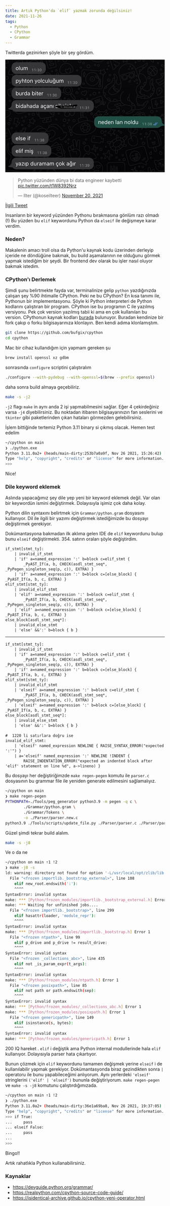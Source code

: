 ```yaml
---
title: Artık Python'da `elif` yazmak zorunda değilsiniz!
date: 2021-11-26
tags:
  - Python
  - CPython
  - Grammar
---
```


Twitterda gezinirken şöyle bir şey gördüm.

![Twitter Image](./tw_image.jpg)

<blockquote class="twitter-tweet">
<p lang="tr" dir="ltr">Python yüzünden dünya bi data engineer kaybetti 
<a href="https://t.co/t1W8392Nrz">pic.twitter.com/t1W8392Nrz</a>
</p>&mdash; Ilter (@koseilteer) 
<a href="https://twitter.com/koseilteer/status/1461979376199819266?ref_src=twsrc%5Etfw">November 20, 2021</a>
</blockquote>

[İlgili Tweet](https://twitter.com/koseilteer/status/1461979376199819266)

Insanların bir keyword yüzünden Pythonu bırakmasına gönlüm razı olmadı (!)
Bu yüzden bu `elif` keywordunu Python da `elseif` ile değişmeye karar verdim.

### Neden?

Makalenin amacı troll olsa da Python'u kaynak kodu üzerinden derleyip içeride ne döndüğüne bakmak, bu build
aşamalarının ne olduğunu görmek yapmak istediğim bir şeydi. Bir frontend dev olarak bu işler nasıl oluyor bakmak istedim.

### CPython'ı Derlemek

Şimdi şunu belirtmekte fayda var, terminalinize gelip `python` yazdığınızda çalışan şey %90 ihtimalle CPython. Peki ne bu CPython?
En kısa tanımı ile, Pythonun bir implementasyonu. Şöyle ki Python interpreteri de Python kodlarını çalıştıran bir program. CPython ise
bu programın C ile yazılmış versiyonu. Pek çok version yazılmış tabii ki ama en çok kullanılan bu version. CPythonun kaynak kodları
[burada](https://github.com/python/cpython) bulunuyor. Buradan kendinize bir fork çakıp o forku bilgisayarınıza klonlayın. Ben kendi adıma
klonlamıştım.

```bash
git clone https://github.com/bufgix/cpython
cd cpython
```

Mac bir cihaz kullandığım için yapmam gereken şu

```bash
brew install openssl xz gdbm
```

sonrasında `configure` scriptini çalıştıralım

```bash
./configure --with-pydebug --with-openssl=$(brew --prefix openssl)
```

daha sonra build almaya geçebiliriz.

```bash
make -s -j2
```

`-j2` flagı `make` in aynı anda 2 işi yapmabilmesini sağlar. Eğer 4 çekirdeğiniz varsa `-j4` diyebilirsiniz.
Bu noktadan itibaren bilgisayarınızın fan seslerini ve `tkinter` gibi paketlerinden çıkan hataları görmezden gelebilirsiniz.

İşlem bittiğinde tertemiz Python 3.11 binary si çıkmış olacak. Hemen test edelim

```bash
~/cpython on main
❯ ./python.exe
Python 3.11.0a2+ (heads/main-dirty:253b7a0a9f, Nov 26 2021, 15:26:42) [Clang 12.0.5 (clang-1205.0.22.11)] on darwin
Type "help", "copyright", "credits" or "license" for more information.
>>>
```

Nice!

### Dile keyword eklemek

Aslında yapacağımız şey dile yep yeni bir keyword eklemek değil. Var olan bir keywordün ismini değiştirmek. Dolayısıyla
işimiz çok daha kolay.

Python dilin syntaxını belirtmek için `Grammar/python.gram` dosyasını kullanıyor. Dil ile ilgili bir yazımı değiştirmek istediğimizde
bu dosyayı değiştirmek gerekiyor.

Dokümantasyona bakmadan ilk aklıma gelen IDE de `elif` keywordunu bulup bunu `elseif` değiştirmekti. 354. satırın oraları şöyle değiştirdim.

```gram {8-10}
if_stmt[stmt_ty]:
    | invalid_if_stmt
    | 'if' a=named_expression ':' b=block c=elif_stmt {
        _PyAST_If(a, b, CHECK(asdl_stmt_seq*, _PyPegen_singleton_seq(p, c)), EXTRA) }
    | 'if' a=named_expression ':' b=block c=[else_block] { _PyAST_If(a, b, c, EXTRA) }
elif_stmt[stmt_ty]:
    | invalid_elif_stmt
    | 'elif' a=named_expression ':' b=block c=elif_stmt {
        _PyAST_If(a, b, CHECK(asdl_stmt_seq*, _PyPegen_singleton_seq(p, c)), EXTRA) }
    | 'elif' a=named_expression ':' b=block c=[else_block] { _PyAST_If(a, b, c, EXTRA) }
else_block[asdl_stmt_seq*]:
    | invalid_else_stmt
    | 'else' &&':' b=block { b }

```

---

```gram {8-10}
if_stmt[stmt_ty]:
    | invalid_if_stmt
    | 'if' a=named_expression ':' b=block c=elif_stmt {
        _PyAST_If(a, b, CHECK(asdl_stmt_seq*, _PyPegen_singleton_seq(p, c)), EXTRA) }
    | 'if' a=named_expression ':' b=block c=[else_block] { _PyAST_If(a, b, c, EXTRA) }
elif_stmt[stmt_ty]:
    | invalid_elif_stmt
    | 'elseif' a=named_expression ':' b=block c=elif_stmt {
        _PyAST_If(a, b, CHECK(asdl_stmt_seq*, _PyPegen_singleton_seq(p, c)), EXTRA) }
    | 'elseif' a=named_expression ':' b=block c=[else_block] { _PyAST_If(a, b, c, EXTRA) }
else_block[asdl_stmt_seq*]:
    | invalid_else_stmt
    | 'else' &&':' b=block { b }

#  1220 li satırlara doğru ise
invalid_elif_stmt:
    | 'elseif' named_expression NEWLINE { RAISE_SYNTAX_ERROR("expected ':'") }
    | a='elseif' named_expression ':' NEWLINE !INDENT {
        RAISE_INDENTATION_ERROR("expected an indented block after 'elif' statement on line %d", a->lineno) }

```

Bu dosyayı her değiştiriğimzde `make regen-pegen` komutu ile `parser.c` dosyasının bu grammar file ile
yeniden generate edilmesini sağlamalıyız.

```bash
~/cpython on main
❯ make regen-pegen
PYTHONPATH=./Tools/peg_generator python3.9 -m pegen -q c \
		./Grammar/python.gram \
		./Grammar/Tokens \
		-o ./Parser/parser.new.c
python3.9 ./Tools/scripts/update_file.py ./Parser/parser.c ./Parser/parser.new.c

```

Güzel şimdi tekrar build alalım.

```bash
make -s -j8
```

Ve o da ne

```bash
~/cpython on main ⇡1 !2
❯ make -j8 -s
ld: warning: directory not found for option '-L/usr/local/opt/zlib/lib'
  File "<frozen importlib._bootstrap_external>", line 108
    elif new_root.endswith(':'):
    ^^^^
SyntaxError: invalid syntax
make: *** [Python/frozen_modules/importlib._bootstrap_external.h] Error 1
make: *** Waiting for unfinished jobs....
  File "<frozen importlib._bootstrap>", line 299
    elif hasattr(loader, 'module_repr'):
    ^^^^
SyntaxError: invalid syntax
make: *** [Python/frozen_modules/importlib._bootstrap.h] Error 1
  File "<frozen ntpath>", line 99
    elif p_drive and p_drive != result_drive:
    ^^^^
SyntaxError: invalid syntax
  File "<frozen _collections_abc>", line 435
    elif not _is_param_expr(t_args):
    ^^^^
SyntaxError: invalid syntax
make: *** [Python/frozen_modules/ntpath.h] Error 1
  File "<frozen posixpath>", line 85
    elif not path or path.endswith(sep):
    ^^^^
SyntaxError: invalid syntax
make: *** [Python/frozen_modules/_collections_abc.h] Error 1
make: *** [Python/frozen_modules/posixpath.h] Error 1
  File "<frozen genericpath>", line 149
    elif isinstance(s, bytes):
    ^^^^
SyntaxError: invalid syntax
make: *** [Python/frozen_modules/genericpath.h] Error 1

```

200 IQ hareket . `elif` i değiştik ama Python internal modullerinde hala `elif` kullanıyor. Dolayısıyla parser hata çıkartıyor.

Bunun çözmek için `elif` keywordunu tamamen değişmek yerine `elseif` i de kullanılabilir yapmak gerekiyor. Dokümantasyonda biraz gezindikten sonra
`|` operatoru ile bunu yapabileceğimi anlıyorum. Aynı yerlerdeki `'elseif'` stringlerini `('elif' | 'elseif')` bununla değiştiriyorum. `make regen-pegen`
ve `make -s -j8` komutunu çalıştırdığımızada.

```bash
~/cpython on main ⇡1 !2
❯ ./python.exe
Python 3.11.0a2+ (heads/main-dirty:36e1a69ba8, Nov 26 2021, 19:37:05) [Clang 12.0.5 (clang-1205.0.22.11)] on darwin
Type "help", "copyright", "credits" or "license" for more information.
>>> if True:
...     pass
... elseif False:
...     pass
...
>>>
```

Bingo!!

Artık rahatlıkla Python kullanabilirsiniz.

### Kaynaklar

- https://devguide.python.org/grammar/
- https://realpython.com/cpython-source-code-guide/
- https://isidentical-archive.github.io/cpython-yeni-operator.html
